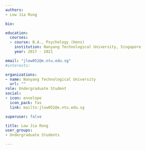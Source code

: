 ```yaml
---
authors:
- Low Jia Rong

bio: 

education:
  courses:
  - course: B.A., Psychology (Hons)
    institution: Nanyang Technological University, Singapore
    year: 2017 - 2021

email: "jlow052@e.ntu.edu.sg"
#interests:

organizations:
- name: Nanyang Technological University
  url: ""
role: Undergraduate Student
social:
- icon: envelope
  icon_pack: fas
  link: mailto:jlow052@e.ntu.edu.sg

superuser: false

title: Low Jia Rong
user_groups:
- Undergraduate Students

---
```


